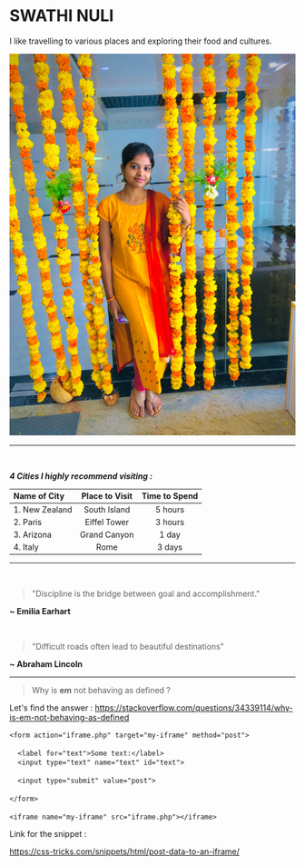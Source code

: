 # SWATHI NULI

I like travelling to various places and exploring their food and cultures.

![AboutMe](./Swathi%20Nuli.jpg)


---
<br>

***4 Cities I highly recommend visiting :***


|  Name of City  | Place to Visit | Time to Spend |
| :------------ | :------------: | :-----------: |
| 1. New Zealand    | South Island   | 5 hours       |
| 2. Paris          | Eiffel Tower   | 3 hours       |
| 3. Arizona        | Grand Canyon   | 1 day         |
| 4. Italy          |  Rome          | 3 days        |

---
<br>

> "Discipline is the bridge between goal and accomplishment." 

**~ Emilia Earhart**

<br>

>"Difficult roads often lead to beautiful destinations"

**~ Abraham Lincoln**

---
>Why is **em** not behaving as defined ?

Let's find the answer : <https://stackoverflow.com/questions/34339114/why-is-em-not-behaving-as-defined>

```
<form action="iframe.php" target="my-iframe" method="post">
			
  <label for="text">Some text:</label>
  <input type="text" name="text" id="text">
			
  <input type="submit" value="post">
			
</form>
		
<iframe name="my-iframe" src="iframe.php"></iframe>

```

Link for the snippet :

<https://css-tricks.com/snippets/html/post-data-to-an-iframe/>
